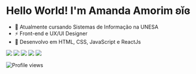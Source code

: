 # Hello World! I'm Amanda Amorim ʚĭɞ
- 🔭 Atualmente cursando Sistemas de Informação na UNESA
- ⚡ Front-end e UX/UI Designer
- 🌱 Desenvolvo em HTML, CSS, JavaScript e ReactJs

<a href="#" target="_blank"><img src="https://img.shields.io/badge/-Behance-A995DA?style=for-the-badge&logo=behance&logoColor=white"></a>
<a href="https://drive.google.com/file/d/1IeWE0sKfysKd4X0DniYMuRoGDqVb6naX/view?usp=sharing" target="_blank"><img src="https://img.shields.io/badge/Currículo-A995DA?style=for-the-badge&logo=About.me&logoColor=white"></a>
<a href = "#"><img src="https://img.shields.io/badge/Figma_community-A995DA?style=for-the-badge&logo=figma&logoColor=white" target="_blank"></a>
<a href="https://www.linkedin.com/in/amandaamorimdev" target="_blank"><img src="https://img.shields.io/badge/-LinkedIn-A995DA?style=for-the-badge&logo=linkedin&logoColor=white" target="_blank"></a>
<img height="150em" src="https://github-profile-summary-cards.vercel.app/api/cards/profile-details?username=amandavsadev&theme=tokyonight"/> 

<p align="left"> <img src="https://komarev.com/ghpvc/?username=amandavsadev&color=A995DA" alt="Profile views"/></p>







<!--
<h1 align="center">Hello, World! <br> I'm Amanda Amorim ʚĭɞ</h1>

<div align="center">
<img height="150em" src="https://github-profile-summary-cards.vercel.app/api/cards/profile-details?username=amandavsadev&theme=tokyonight"/> 
<img height="150em" src="https://github-readme-stats.vercel.app/api?username=amandavsadev&show_icons=true&theme=tokyonight&include_all_commits=true&count_private=false&hide_border=true"/> <img height="150em" src="https://github-readme-stats.vercel.app/api/top-langs/?username=amandavsadev&layout=compact&langs_count=7&theme=tokyonight&hide_border=true"/> <img height="150em" src="https://github-readme-streak-stats.herokuapp.com/?user=amandavsadev&theme=tokyonight&hide_border=true">

 ##
</div>
  
<div>
  <h3>Learning 🌱: </h3><img align="center" alt="Amanda-HTML" height="35" width="45" src="https://raw.githubusercontent.com/devicons/devicon/master/icons/html5/html5-original.svg">
  <img align="center" alt="Amanda-CSS" height="35" width="45" src="https://raw.githubusercontent.com/devicons/devicon/master/icons/css3/css3-original.svg">
  <img align="center" alt="Amanda-Js" height="35" width="45" src="https://cdn.jsdelivr.net/gh/devicons/devicon/icons/javascript/javascript-original.svg">
  <img align="center" alt="Amanda-Figma" height="35" width="45" src="https://raw.githubusercontent.com/devicons/devicon/master/icons/bootstrap/bootstrap-original.svg">
  <img align="center" alt="Amanda-Figma" height="35" width="45" src="https://raw.githubusercontent.com/devicons/devicon/master/icons/sass/sass-original.svg">
 <img align="center" alt="Amanda-Figma" height="35" width="45" src="https://raw.githubusercontent.com/devicons/devicon/master/icons/react/react-original.svg">
  <img align="center" alt="Amanda-git" height="35" width="45" src="https://cdn.jsdelivr.net/gh/devicons/devicon/icons/git/git-original.svg"> 
  <img align="right" alt="Amanda-Pic" height="170" src="https://tr.rbxcdn.com/30fc638f6285bdfe639403a54ddbff03/420/420/Image/Png">
</div>
  
##
 
<div>
  <a href="https://www.linkedin.com/in/amandaamorimdev" target="_blank"><img src="https://img.shields.io/badge/-LinkedIn-%230077B5?style=for-the-badge&logo=linkedin&logoColor=white" target="_blank"></a> 
  <a href = "https://amandavsadev.github.io/formValidacao-JS/form.html"><img src="https://img.shields.io/badge/Gmail-D14836?style=for-the-badge&logo=gmail&logoColor=white" target="_blank"></a>
  <a href="https://t.me/amandavsamorim"><img src="https://img.shields.io/badge/Telegram-2CA5E0?style=for-the-badge&logo=telegram&logoColor=white"></a>
  <a href="https://www.instagram.com/amandavsamorim/" target="_blank"><img src="https://img.shields.io/badge/Instagram-E4405F?style=for-the-badge&logo=instagram&logoColor=white"></a>
  <a href="https://drive.google.com/file/d/1IeWE0sKfysKd4X0DniYMuRoGDqVb6naX/view?usp=sharing" target="_blank"><img src="https://img.shields.io/badge/Currículo-blueviolet?style=for-the-badge"></a>
 <p align="left"> <img src="https://komarev.com/ghpvc/?username=amandavsadev&color=blueviolet" alt="Profile views"/></p>
</div>
